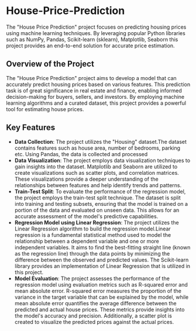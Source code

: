 # House-Price-Prediction
The "House Price Prediction" project focuses on predicting housing prices using machine learning techniques. By leveraging popular Python libraries such as NumPy, Pandas, Scikit-learn (sklearn), Matplotlib, Seaborn this project provides an end-to-end solution for accurate price estimation.
## Overview of the Project
The "House Price Prediction" project aims to develop a model that can accurately predict housing prices based on various features. This prediction task is of great significance in real estate and finance, enabling informed decision-making for buyers, sellers, and investors. By employing machine learning algorithms and a curated dataset, this project provides a powerful tool for estimating house prices.
## Key Features
* **Data Collection**: The project utilizes the "Housing" dataset.The dataset contains features such as house area, number of bedrooms, parking etc. Using Pandas, the data is collected and processed
*  **Data Visualization**: The project employs data visualization techniques to gain insights into the dataset. Matplotlib and Seaborn are utilized to create visualizations such as scatter plots, and correlation matrices. These visualizations provide a deeper understanding of the relationships between features and help identify trends and patterns.
*  **Train-Test Split**: To evaluate the performance of the regression model, the project employs the train-test split technique. The dataset is split into training and testing subsets, ensuring that the model is trained on a portion of the data and evaluated on unseen data. This allows for an accurate assessment of the model's predictive capabilities.
*  **Regression Model using Linear Regression**: The project utilizes the Linear Regression algorithm to build the regression model.Linear regression is a fundamental statistical method used to model the relationship between a dependent variable and one or more independent variables. It aims to find the best-fitting straight line (known as the regression line) through the data points by minimizing the difference between the observed and predicted values. The Scikit-learn library provides an implementation of Linear Regression that is utilized in this project.
*  **Model Evaluation**: The project assesses the performance of the regression model using evaluation metrics such as R-squared error and mean absolute error. R-squared error measures the proportion of the variance in the target variable that can be explained by the model, while mean absolute error quantifies the average difference between the predicted and actual house prices. These metrics provide insights into the model's accuracy and precision. Additionally, a scatter plot is created to visualize the predicted prices against the actual prices.
